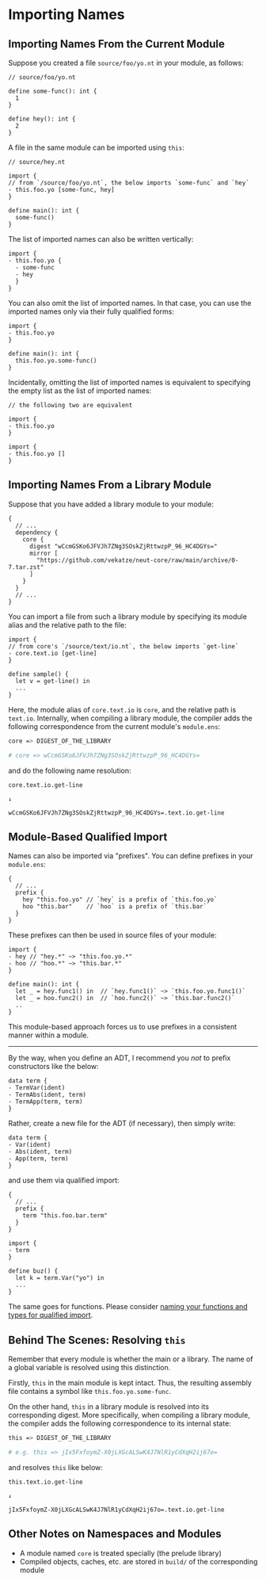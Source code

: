 # Importing Names

## Importing Names From the Current Module

Suppose you created a file `source/foo/yo.nt` in your module, as follows:

```neut
// source/foo/yo.nt

define some-func(): int {
  1
}

define hey(): int {
  2
}
```

A file in the same module can be imported using `this`:

```neut
// source/hey.nt

import {
// from `/source/foo/yo.nt`, the below imports `some-func` and `hey`
- this.foo.yo [some-func, hey]
}

define main(): int {
  some-func()
}
```

The list of imported names can also be written vertically:

```neut
import {
- this.foo.yo {
  - some-func
  - hey
  }
}
```

You can also omit the list of imported names. In that case, you can use the imported names only via their fully qualified forms:

```neut
import {
- this.foo.yo
}

define main(): int {
  this.foo.yo.some-func()
}
```

Incidentally, omitting the list of imported names is equivalent to specifying the empty list as the list of imported names:

```neut
// the following two are equivalent

import {
- this.foo.yo
}

import {
- this.foo.yo []
}
```

## Importing Names From a Library Module

Suppose that you have added a library module to your module:

```ens
{
  // ...
  dependency {
    core {
      digest "wCcmGSKo6JFVJh7ZNg3SOskZjRttwzpP_96_HC4DGYs="
      mirror [
        "https://github.com/vekatze/neut-core/raw/main/archive/0-7.tar.zst"
      ]
    }
  }
  // ...
}
```

You can import a file from such a library module by specifying its module alias and the relative path to the file:

```neut
import {
// from core's `/source/text/io.nt`, the below imports `get-line`
- core.text.io [get-line]
}

define sample() {
  let v = get-line() in
  ...
}
```

Here, the module alias of `core.text.io` is `core`, and the relative path is `text.io`. Internally, when compiling a library module, the compiler adds the following correspondence from the current module's `module.ens`:

```sh
core => DIGEST_OF_THE_LIBRARY

# core => wCcmGSKo6JFVJh7ZNg3SOskZjRttwzpP_96_HC4DGYs=
```

and do the following name resolution:

```text
core.text.io.get-line

↓

wCcmGSKo6JFVJh7ZNg3SOskZjRttwzpP_96_HC4DGYs=.text.io.get-line
```

## Module-Based Qualified Import

Names can also be imported via "prefixes". You can define prefixes in your `module.ens`:

```ens
{
  // ...
  prefix {
    hey "this.foo.yo" // `hey` is a prefix of `this.foo.yo`
    hoo "this.bar"    // `hoo` is a prefix of `this.bar`
  }
}
```

These prefixes can then be used in source files of your module:

```neut
import {
- hey // "hey.*" ~> "this.foo.yo.*"
- hoo // "hoo.*" ~> "this.bar.*"
}

define main(): int {
  let _ = hey.func1() in  // `hey.func1()` ~> `this.foo.yo.func1()`
  let _ = hoo.func2() in  // `hoo.func2()` ~> `this.bar.func2()`
  ..
}
```

This module-based approach forces us to use prefixes in a consistent manner within a module.

---

By the way, when you define an ADT, I recommend you *not* to prefix constructors like the below:

```neut
data term {
- TermVar(ident)
- TermAbs(ident, term)
- TermApp(term, term)
}
```

Rather, create a new file for the ADT (if necessary), then simply write:

```neut
data term {
- Var(ident)
- Abs(ident, term)
- App(term, term)
}
```

and use them via qualified import:

```ens
{
  // ...
  prefix {
    term "this.foo.bar.term"
  }
}
```

```neut
import {
- term
}

define buz() {
  let k = term.Var("yo") in
  ...
}
```

The same goes for functions. Please consider [naming your functions and types for qualified import](https://mail.haskell.org/pipermail/haskell-cafe/2008-June/043986.html).

## Behind The Scenes: Resolving `this`

Remember that every module is whether the main or a library. The name of a global variable is resolved using this distinction.

Firstly, `this` in the main module is kept intact. Thus, the resulting assembly file contains a symbol like `this.foo.yo.some-func`.

On the other hand, `this` in a library module is resolved into its corresponding digest. More specifically, when compiling a library module, the compiler adds the following correspondence to its internal state:

```sh
this => DIGEST_OF_THE_LIBRARY

# e.g. this => jIx5FxfoymZ-X0jLXGcALSwK4J7NlR1yCdXqH2ij67o=
```

and resolves `this` like below:

```text
this.text.io.get-line

↓

jIx5FxfoymZ-X0jLXGcALSwK4J7NlR1yCdXqH2ij67o=.text.io.get-line
```

## Other Notes on Namespaces and Modules

- A module named `core` is treated specially (the prelude library)
- Compiled objects, caches, etc. are stored in `build/` of the corresponding module
